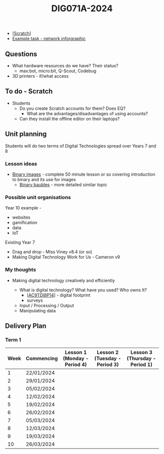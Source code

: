 ﻿---
backlinks:
- title: Teaching implementation
  url: /memex/sense/Teaching/Implementation/teaching-implementation.html
tags: teaching, teaching-digital-technologies
title: DIG071A-2024
type: note
---
- [[Scratch]]
- [Example task - network inforgraphic](https://www.digitaltechnologieshub.edu.au/teach-and-assess/assessment-resources/sample-assessment-tasks/network-infographic/)

## Questions

- What hardware resources do we have? Their status?
    - max:bot, micro:bit, Q-Scout, Codebug
- 3D printers - if/what access

## To do - Scratch

- Students 
  - Do you create Scratch accounts for them? Does EQ?
    - What are the advantages/disadvantages of using accounts?
  - Can they install the offline editor on their laptops?

## Unit planning

Students will do two terms of Digital Technologies spread over Years 7 and 8

### Lesson ideas

- [Binary images](https://curriculum.code.org/csf-20/coursed/16/) - complete 50 minute lesson or so covering introduction to binary and its use for images
    - [Binary baubles](https://docs.google.com/document/d/19NiFDFywe8Kz_txN_NmJBrQeENp6YDlRFKmhaBEDnQM/edit) - more detailed similar topic

### Possible unit organisations

Year 10 example - 

- websites
- gamification
- data
- IoT

Existing Year 7

- Drag and drop - Miss Viney v8.4 (or so)
- Making Digital Technology Work for Us - Cameron v9

### My thoughts

- Making digital technology creatively and efficiently

    - What is digital technology? What have you used? Who owns It?
        - [[AC9TDI8P14]] - digital footprint
        - surveys
    - Input / Processing / Output
    - Manipulating data


## Delivery Plan

### Term 1

| Week | Commencing | Lesson 1 (Monday - Period 4) | Lesson 2 (Tuesday - Period 3) | Lesson 3 (Thursday - Period 1) |
| ---- | ---------- | --------------------------- | ---------------------------- | ----------------------------- |
| 1    | 22/01/2024 |                             |                              |                               |
| 2    | 29/01/2024 |                             |                              |                               |
| 3    | 05/02/2024 |                             |                              |                               |
| 4    | 12/02/2024 |                             |                              |                               |
| 5    | 19/02/2024 |                             |                              |                               |
| 6    | 26/02/2024 |                             |                              |                               |
| 7    | 05/03/2024 |                             |                              |                               |
| 8    | 12/03/2024 |                             |                              |                               |
| 9    | 19/03/2024 |                             |                              |                               |
| 10   | 26/03/2024 |                             |                              |                               |




[//begin]: # "Autogenerated link references for markdown compatibility"
[Scratch]: ../../../Digital_Technologies/scratch "Scratch"
[AC9TDI8P14]: ../../../Curriculum/v9/Technologies/AC9TDI8P14 "AC9TDI8P14"
[//end]: # "Autogenerated link references"